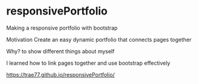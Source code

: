 # responsivePortfolio
Making a responsive portfolio with bootstrap

Motivation
Create an easy dynamic portfolio that connects pages together

Why?
to show different things about myself 

I learned how to link pages together and use bootstrap effectively 


https://trae77.github.io/responsivePortfolio/

